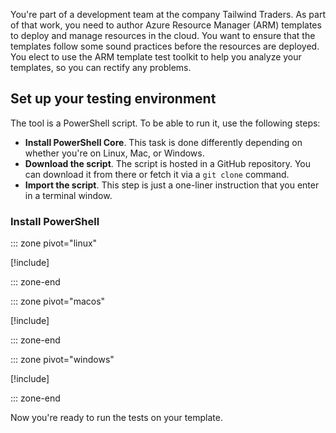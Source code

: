 You're part of a development team at the company Tailwind Traders. As part of that work, you need to author Azure Resource Manager (ARM) templates to deploy and manage resources in the cloud. You want to ensure that the templates follow some sound practices before the resources are deployed. You elect to use the ARM template test toolkit to help you analyze your templates, so you can rectify any problems. 

## Set up your testing environment

The tool is a PowerShell script. To be able to run it, use the following steps:

- **Install PowerShell Core**. This task is done differently depending on whether you're on Linux, Mac, or Windows.
- **Download the script**. The script is hosted in a GitHub repository. You can download it from there or fetch it via a `git clone` command.
- **Import the script**. This step is just a one-liner instruction that you enter in a terminal window.

### Install PowerShell

::: zone pivot="linux"

[!include[](./os/5-exercise-test-toolkit-linux.md)]

::: zone-end

::: zone pivot="macos"

[!include[](./os/5-exercise-test-toolkit-macos.md)]

::: zone-end

::: zone pivot="windows"

[!include[](./os/5-exercise-test-toolkit-windows.md)]

::: zone-end

Now you're ready to run the tests on your template.
